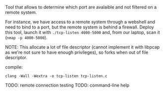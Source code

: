Tool that allows to determine which port are avalaible and not filtered on a
remote system.

For instance, we have access to a remote system through a webshell and need
to bind to a port, but the remote system is behind a firewall.
Deploy this tool, launch it with `./tcp-listen 4000-5000` and, from our
laptop, scan it (`nmap -p 4000-5000`).

NOTE: This allocate a lot of file descriptor (cannot implement it with
libpcap as we're not sure to have enough privileges), so forks when out of
file descriptor.

compile:

```
clang -Wall -Wextra -o tcp-listen tcp-listen.c
```

TODO: remote connection testing
TODO: command-line help

